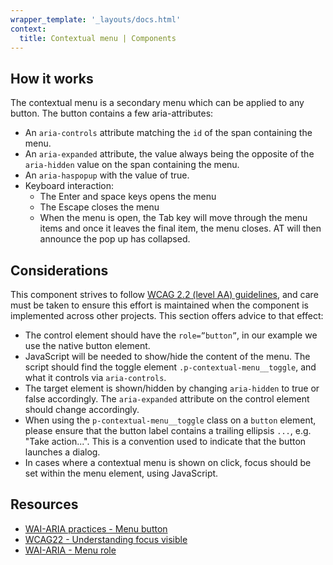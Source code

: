 ```yaml
---
wrapper_template: '_layouts/docs.html'
context:
  title: Contextual menu | Components
---
```


## How it works

The contextual menu is a secondary menu which can be applied to any button. The button contains a few aria-attributes:

- An `aria-controls` attribute matching the `id` of the span containing the menu.
- An `aria-expanded` attribute, the value always being the opposite of the `aria-hidden` value on the span containing the menu.
- An `aria-haspopup` with the value of true.
- Keyboard interaction:
  - The Enter and space keys opens the menu
  - The Escape closes the menu
  - When the menu is open, the Tab key will move through the menu items and once it leaves the final item, the menu closes. AT will then announce the pop up has collapsed.

## Considerations

This component strives to follow [WCAG 2.2 (level AA) guidelines](https://www.w3.org/TR/WCAG22/), and care must be taken to ensure this effort is maintained when the component is implemented across other projects. This section offers advice to that effect:

- The control element should have the `role=”button”`, in our example we use the native button element.
- JavaScript will be needed to show/hide the content of the menu. The script should find the toggle element `.p-contextual-menu__toggle`, and what it controls via `aria-controls`.
- The target element is shown/hidden by changing `aria-hidden` to true or false accordingly. The `aria-expanded` attribute on the control element should change accordingly.
- When using the `p-contextual-menu__toggle` class on a `button` element, please ensure that the button label contains a trailing ellipsis `...`, e.g. "Take action...". This is a convention used to indicate that the button launches a dialog.
- In cases where a contextual menu is shown on click, focus should be set within the menu element, using JavaScript.

## Resources

- [WAI-ARIA practices - Menu button](https://www.w3.org/TR/wai-aria-practices-1.1/#menubutton)
- [WCAG22 - Understanding focus visible](https://www.w3.org/WAI/WCAG22/Understanding/focus-visible)
- [WAI-ARIA - Menu role](https://www.w3.org/TR/wai-aria-1.2/#menu)

